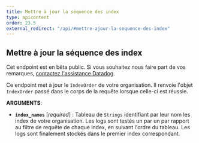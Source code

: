 ```yaml
---
title: Mettre à jour la séquence des index
type: apicontent
order: 23.5
external_redirect: "/api/#mettre-ajour-la-sequence-des-index"
---
```


## Mettre à jour la séquence des index

<div class="alert alert-warning">
Cet endpoint est en bêta public. Si vous souhaitez nous faire part de vos remarques, <a href="/help">contactez l'assistance Datadog</a>.
</div>

Ce endpoint met à jour le `IndexOrder` de votre organisation. Il renvoie l'objet `IndexOrder` passé dans le corps de la requête lorsque celle-ci est réussie.

**ARGUMENTS**:

* **`index_names`**  [*required*] : Tableau de `Strings` identifiant par leur nom les index de votre organisation. Les logs sont testés un par un par rapport au filtre de requête de chaque index, en suivant l'ordre du tableau. Les logs sont finalement stockés dans le premier index correspondant.

